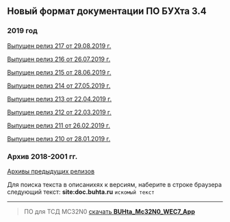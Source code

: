## Новый формат документации ПО БУХта 3.4

### 2019 год

[Выпущен релиз 217 от 29.08.2019 г.](releases/217/217.md)

[Выпущен релиз 216 от 26.07.2019 г.](releases/216/216.md)

[Выпущен релиз 215 от 28.06.2019 г.](releases/215/215.md)

[Выпущен релиз 214 от 27.05.2019 г.](releases/214/214.md)

[Выпущен релиз 213 от 22.04.2019 г.](releases/213/213.md)

[Выпущен релиз 212 от 22.03.2019 г.](releases/212/212.md)

[Выпущен релиз 211 от 26.02.2019 г.](releases/211/211.md)

[Выпущен релиз 210 от 28.01.2019 г.](releases/210/210.md)


### Архив 2018-2001 гг.
[Архивы предыдущих релизов](ArchiveReleases.md)

>
Для поиска текста в описанихях к версиям, наберите в строке браузера
следующий текст:
__site:doc.buhta.ru__ ```искомый текст```


-------
>ПО для ТСД MC32N0 [скачать **BUHta_Mc32N0_WEC7_App**](BUHta_Mc32N0_WEC7_App.zip)